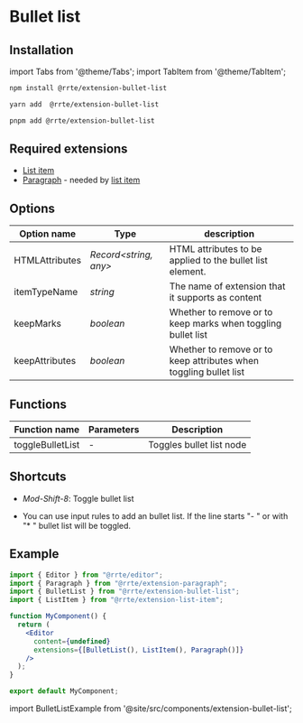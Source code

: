 # Bullet list

## Installation

import Tabs from '@theme/Tabs';
import TabItem from '@theme/TabItem';

<Tabs>
  <TabItem value="npm" label="npm" default>

```bash
npm install @rrte/extension-bullet-list
```

  </TabItem>
  <TabItem value="yarn" label="yarn">

```bash
yarn add  @rrte/extension-bullet-list
```

  </TabItem>
  <TabItem value="pnpm" label="pnpm">

```bash
pnpm add @rrte/extension-bullet-list
```

  </TabItem>
</Tabs>

## Required extensions

- [List item](list-item)
- [Paragraph](paragraph) - needed by [list item](list-item)

## Options

| Option name    | Type                  | description                                                       |
| -------------- | --------------------- | ----------------------------------------------------------------- |
| HTMLAttributes | _Record<string, any>_ | HTML attributes to be applied to the bullet list element.         |
| itemTypeName   | _string_              | The name of extension that it supports as content                 |
| keepMarks      | _boolean_             | Whether to remove or to keep marks when toggling bullet list      |
| keepAttributes | _boolean_             | Whether to remove or to keep attributes when toggling bullet list |

## Functions

| Function name    | Parameters | Description              |
| ---------------- | ---------- | ------------------------ |
| toggleBulletList | -          | Toggles bullet list node |

## Shortcuts

- _Mod-Shift-8_: Toggle bullet list

- You can use input rules to add an bullet list. If the line starts "- " or with "\* " bullet list will be toggled.

## Example

```jsx
import { Editor } from "@rrte/editor";
import { Paragraph } from "@rrte/extension-paragraph";
import { BulletList } from "@rrte/extension-bullet-list";
import { ListItem } from "@rrte/extension-list-item";

function MyComponent() {
  return (
    <Editor
      content={undefined}
      extensions={[BulletList(), ListItem(), Paragraph()]}
    />
  );
}

export default MyComponent;
```

import BulletListExample from '@site/src/components/extension-bullet-list';

<BulletListExample />
